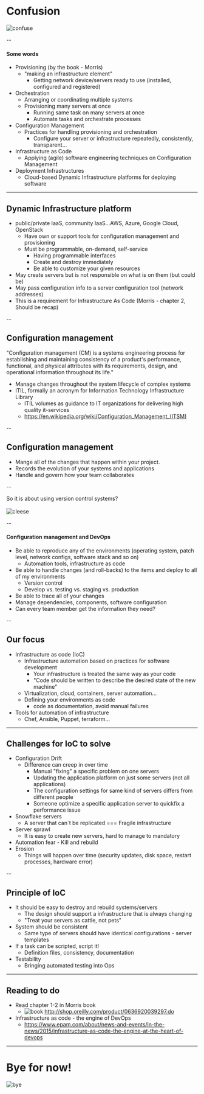 
# Confusion

![confuse](../images/confusion.gif)


--

#### Some words

* Provisioning (by the book - Morris)
  * "making an infrastructure element"
    * Getting network device/servers ready to use (installed, configured and registered)
* Orchestration<!-- {_class="fragment"} -->
  * Arranging or coordinating multiple systems
  * Provisioning many servers at once
    * Running same task on many servers at once
    * Automate tasks and orchestrate processes
* Configuration Management<!-- {_class="fragment"} -->
  * Practices for handling provisioning and orchestration
    * Configure your server or infrastructure repeatedly, consistently, transparent...
* Infrastructure as Code<!-- {_class="fragment"} -->
  * Applying (agile) software engineering techniques on Configuration Management
* Deployment Infrastructures<!-- {_class="fragment"} -->
  * Cloud-based Dynamic Infrastructure platforms for deploying software


---
## Dynamic Infrastructure platform

* public/private IaaS, community IaaS...AWS, Azure, Google Cloud, OpenStack
  * Have own or support tools for configuration management and provisioning
  * Must be programmable, on-demand, self-service
    * Having programmable interfaces
    * Create and destroy immediately
    * Be able to customize your given resources
* May create servers but is not responsible on what is on them (but could be)
* May pass configuration info to a server configuration tool (network addresses)
* This is a requirement for Infrastructure As Code
(Morris - chapter 2, Should be recap)


--
<!-- Configuration management -->
## Configuration management
"Configuration management (CM) is a systems engineering process for establishing and maintaining consistency of a product's performance, functional, and physical attributes with its requirements, design, and operational information throughout its life."

* Manage changes throughout the system lifecycle of complex systems
* ITIL, formally an acronym for Information Technology Infrastructure Library
  * ITIL volumes as guidance to IT organizations for delivering high quality it-services
  * https://en.wikipedia.org/wiki/Configuration_Management_(ITSM)


--
## Configuration management

* Mange all of the changes that happen within your project.
* Records the evolution of your systems and applications
* Handle and govern how your team collaborates


--

So it is about using version control systems?
<br><br>
![cleese](../images/cleese.gif)


--

#### Configuration management and DevOps

* Be able to reproduce any of the environments (operating system, patch level, network configs, software stack and so on)
  * Automation tools, infrastructure as code
* Be able to handle changes (and roll-backs) to the items and deploy to all of my environments
  * Version control
  * Develop vs. testing vs. staging vs. production
* Be able to trace all of your changes
* Manage dependencies, components, software configuration
* Can every team member get the information they need?


--
## Our focus

* Infrastructure as code (IoC)
  * Infrastructure automation based on practices for software development
    * Your infrastructure is treated the same way as your code
    * "Code should be written to describe the desired state of the new machine"
  * Virtualization, cloud, containers, server automation...
  * Defining your environments as code
    * code as documentation, avoid manual failures
* Tools for automation of infrastructure
  * Chef, Ansible, Puppet, terraform...



---
## Challenges for IoC to solve

  
  * Configuration Drift
    * Difference can creep in over time
      * Manual "fixing" a specific problem on one servers
      * Updating the application platform on just some servers (not all applications)
      * The configuration settings for same kind of servers differs from different people
      * Someone optimize a specific application server to quickfix a performance issue
  * Snowflake servers
    * A server that can´t be replicated === Fragile infrastructure
  * Server sprawl
    * It is easy to create new servers, hard to manage to mandatory
  * Automation fear - Kill and rebuild
  * Erosion
    * Things will happen over time (security updates, disk space, restart processes, hardware error)


--
## Principle of IoC
* It should be easy to destroy and rebuild systems/servers
  * The design should support a infrastructure that is always changing
  * "Treat your servers as cattle, not pets"
* System should be consistent
  * Same type of servers should have identical configurations - server templates
* If a task can be scripted, script it!
  * Definition files, consistency, documentation
* Testability
  * Bringing automated testing into Ops


---
## Reading to do

* Read chapter 1-2 in Morris book
  * ![book](../images/book.gif) http://shop.oreilly.com/product/0636920039297.do
* Infrastructure as code - the engine of DevOps
  * https://www.epam.com/about/news-and-events/in-the-news/2015/infrastructure-as-code-the-engine-at-the-heart-of-devops



---


# Bye for now!


![bye](../images/bye01.gif)
